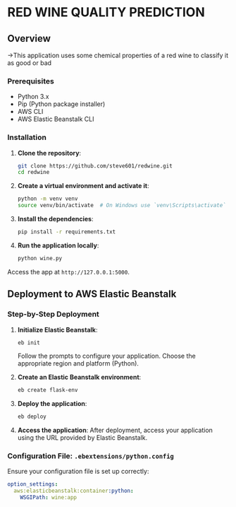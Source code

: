 # RED WINE QUALITY PREDICTION

## Overview
->This application uses some chemical properties of a red wine to classify it as good or bad

### Prerequisites
- Python 3.x
- Pip (Python package installer)
- AWS CLI
- AWS Elastic Beanstalk CLI

### Installation

1. **Clone the repository**:
    ```sh
    git clone https://github.com/steve601/redwine.git
    cd redwine
    ```

2. **Create a virtual environment and activate it**:
    ```sh
    python -m venv venv
    source venv/bin/activate  # On Windows use `venv\Scripts\activate`
    ```

3. **Install the dependencies**:
    ```sh
    pip install -r requirements.txt
    ```

4. **Run the application locally**:
    ```sh
    python wine.py
    ```
Access the app at `http://127.0.0.1:5000`.

## Deployment to AWS Elastic Beanstalk

### Step-by-Step Deployment

1. **Initialize Elastic Beanstalk**:
    ```sh
    eb init
    ```

    Follow the prompts to configure your application. Choose the appropriate region and platform (Python).

2. **Create an Elastic Beanstalk environment**:
    ```sh
    eb create flask-env
    ```

3. **Deploy the application**:
    ```sh
    eb deploy
    ```

4. **Access the application**:
    After deployment, access your application using the URL provided by Elastic Beanstalk.

### Configuration File: `.ebextensions/python.config`

Ensure your configuration file is set up correctly:

```yaml
option_settings:
  aws:elasticbeanstalk:container:python:
    WSGIPath: wine:app
